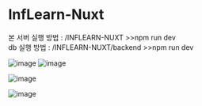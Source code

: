 # InfLearn-Nuxt

본 서버 실행 방법 : /INFLEARN-NUXT >>npm run dev   
db 실행 방법 : /INFLEARN-NUXT/backend >>npm run dev   


![image](https://user-images.githubusercontent.com/69252064/187386400-8686dc7b-a069-48ee-9550-a22fc4051356.png)
![image](https://user-images.githubusercontent.com/69252064/187386596-10b9f8b8-aa5d-4307-ab1c-b48ce322da88.png)

![image](https://user-images.githubusercontent.com/69252064/187386455-d93798cc-d359-478e-8547-5bfb4315c6ed.png)

![image](https://user-images.githubusercontent.com/69252064/187386504-1e7035d5-ada7-437f-b85c-3e75dfcfcef8.png)
